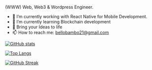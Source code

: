 (WWW) Web, Web3 & Wordpress Engineer.

- 🔭 I’m currently working with React Native for Mobile Development.
- 🌱 I’m currently learning Blockchain development 
- 👯 Bring your Ideas to life
- 📫 How to reach me: bellobambo21@gmail.com


[![ GitHub stats](https://github-readme-stats.vercel.app/api?username=bellobambo&count_private=true&show_icons=true&theme=radical)](https://github.com/bellobambo/github-readme-stats)

[![Top Langs](https://github-readme-stats.vercel.app/api/top-langs/?username=bellobambo&layout=compact&count_private=true&show_icons=true&theme=radical)](https://github.com/bellobambo/github-readme-stats)


[![GitHub Streak](https://streak-stats.demolab.com?user=bellobambo&theme=neon)](https://git.io/streak-stats)

